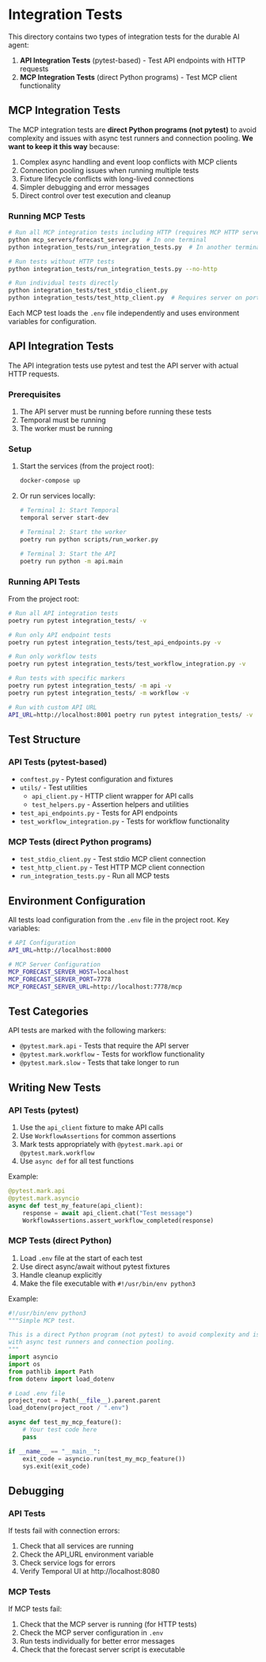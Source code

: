 # Integration Tests

This directory contains two types of integration tests for the durable AI agent:

1. **API Integration Tests** (pytest-based) - Test API endpoints with HTTP requests
2. **MCP Integration Tests** (direct Python programs) - Test MCP client functionality

## MCP Integration Tests

The MCP integration tests are **direct Python programs (not pytest)** to avoid complexity and issues with async test runners and connection pooling. **We want to keep it this way** because:

1. Complex async handling and event loop conflicts with MCP clients
2. Connection pooling issues when running multiple tests
3. Fixture lifecycle conflicts with long-lived connections
4. Simpler debugging and error messages
5. Direct control over test execution and cleanup

### Running MCP Tests

```bash
# Run all MCP integration tests including HTTP (requires MCP HTTP server on port 7778)
python mcp_servers/forecast_server.py  # In one terminal
python integration_tests/run_integration_tests.py  # In another terminal

# Run tests without HTTP tests
python integration_tests/run_integration_tests.py --no-http

# Run individual tests directly
python integration_tests/test_stdio_client.py
python integration_tests/test_http_client.py  # Requires server on port 7778
```

Each MCP test loads the `.env` file independently and uses environment variables for configuration.

## API Integration Tests

The API integration tests use pytest and test the API server with actual HTTP requests.

### Prerequisites

1. The API server must be running before running these tests
2. Temporal must be running
3. The worker must be running

### Setup

1. Start the services (from the project root):
   ```bash
   docker-compose up
   ```

2. Or run services locally:
   ```bash
   # Terminal 1: Start Temporal
   temporal server start-dev
   
   # Terminal 2: Start the worker
   poetry run python scripts/run_worker.py
   
   # Terminal 3: Start the API
   poetry run python -m api.main
   ```

### Running API Tests

From the project root:

```bash
# Run all API integration tests
poetry run pytest integration_tests/ -v

# Run only API endpoint tests
poetry run pytest integration_tests/test_api_endpoints.py -v

# Run only workflow tests
poetry run pytest integration_tests/test_workflow_integration.py -v

# Run tests with specific markers
poetry run pytest integration_tests/ -m api -v
poetry run pytest integration_tests/ -m workflow -v

# Run with custom API URL
API_URL=http://localhost:8001 poetry run pytest integration_tests/ -v
```

## Test Structure

### API Tests (pytest-based)
- `conftest.py` - Pytest configuration and fixtures
- `utils/` - Test utilities
  - `api_client.py` - HTTP client wrapper for API calls
  - `test_helpers.py` - Assertion helpers and utilities
- `test_api_endpoints.py` - Tests for API endpoints
- `test_workflow_integration.py` - Tests for workflow functionality

### MCP Tests (direct Python programs)
- `test_stdio_client.py` - Test stdio MCP client connection
- `test_http_client.py` - Test HTTP MCP client connection
- `run_integration_tests.py` - Run all MCP tests

## Environment Configuration

All tests load configuration from the `.env` file in the project root. Key variables:

```bash
# API Configuration
API_URL=http://localhost:8000

# MCP Server Configuration
MCP_FORECAST_SERVER_HOST=localhost
MCP_FORECAST_SERVER_PORT=7778
MCP_FORECAST_SERVER_URL=http://localhost:7778/mcp
```

## Test Categories

API tests are marked with the following markers:
- `@pytest.mark.api` - Tests that require the API server
- `@pytest.mark.workflow` - Tests for workflow functionality
- `@pytest.mark.slow` - Tests that take longer to run

## Writing New Tests

### API Tests (pytest)
1. Use the `api_client` fixture to make API calls
2. Use `WorkflowAssertions` for common assertions
3. Mark tests appropriately with `@pytest.mark.api` or `@pytest.mark.workflow`
4. Use `async def` for all test functions

Example:
```python
@pytest.mark.api
@pytest.mark.asyncio
async def test_my_feature(api_client):
    response = await api_client.chat("Test message")
    WorkflowAssertions.assert_workflow_completed(response)
```

### MCP Tests (direct Python)
1. Load `.env` file at the start of each test
2. Use direct async/await without pytest fixtures
3. Handle cleanup explicitly
4. Make the file executable with `#!/usr/bin/env python3`

Example:
```python
#!/usr/bin/env python3
"""Simple MCP test.

This is a direct Python program (not pytest) to avoid complexity and issues
with async test runners and connection pooling.
"""
import asyncio
import os
from pathlib import Path
from dotenv import load_dotenv

# Load .env file
project_root = Path(__file__).parent.parent
load_dotenv(project_root / ".env")

async def test_my_mcp_feature():
    # Your test code here
    pass

if __name__ == "__main__":
    exit_code = asyncio.run(test_my_mcp_feature())
    sys.exit(exit_code)
```

## Debugging

### API Tests
If tests fail with connection errors:
1. Check that all services are running
2. Check the API_URL environment variable
3. Check service logs for errors
4. Verify Temporal UI at http://localhost:8080

### MCP Tests
If MCP tests fail:
1. Check that the MCP server is running (for HTTP tests)
2. Check the MCP server configuration in `.env`
3. Run tests individually for better error messages
4. Check that the forecast server script is executable